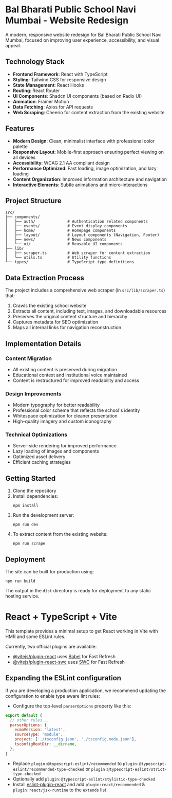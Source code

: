 # Bal Bharati Public School Navi Mumbai - Website Redesign

A modern, responsive website redesign for Bal Bharati Public School Navi Mumbai, focused on improving user experience, accessibility, and visual appeal.

## Technology Stack

- **Frontend Framework**: React with TypeScript
- **Styling**: Tailwind CSS for responsive design
- **State Management**: React Hooks
- **Routing**: React Router
- **UI Components**: Shadcn UI components (based on Radix UI)
- **Animation**: Framer Motion
- **Data Fetching**: Axios for API requests
- **Web Scraping**: Cheerio for content extraction from the existing website

## Features

- **Modern Design**: Clean, minimalist interface with professional color palette
- **Responsive Layout**: Mobile-first approach ensuring perfect viewing on all devices
- **Accessibility**: WCAG 2.1 AA compliant design
- **Performance Optimized**: Fast loading, image optimization, and lazy loading
- **Content Organization**: Improved information architecture and navigation
- **Interactive Elements**: Subtle animations and micro-interactions

## Project Structure

```
src/
├── components/
│   ├── auth/              # Authentication related components
│   ├── events/            # Event display components
│   ├── home/              # Homepage components
│   ├── layout/            # Layout components (Navigation, Footer)
│   ├── news/              # News components
│   └── ui/                # Reusable UI components
├── lib/
│   ├── scraper.ts         # Web scraper for content extraction
│   └── utils.ts           # Utility functions
└── types/                 # TypeScript type definitions
```

## Data Extraction Process

The project includes a comprehensive web scraper (in `src/lib/scraper.ts`) that:

1. Crawls the existing school website
2. Extracts all content, including text, images, and downloadable resources
3. Preserves the original content structure and hierarchy
4. Captures metadata for SEO optimization
5. Maps all internal links for navigation reconstruction

## Implementation Details

### Content Migration

- All existing content is preserved during migration
- Educational context and institutional voice maintained
- Content is restructured for improved readability and access

### Design Improvements

- Modern typography for better readability
- Professional color scheme that reflects the school's identity
- Whitespace optimization for cleaner presentation
- High-quality imagery and custom iconography

### Technical Optimizations

- Server-side rendering for improved performance
- Lazy loading of images and components
- Optimized asset delivery
- Efficient caching strategies

## Getting Started

1. Clone the repository
2. Install dependencies:
   ```
   npm install
   ```
3. Run the development server:
   ```
   npm run dev
   ```
4. To extract content from the existing website:
   ```
   npm run scrape
   ```

## Deployment

The site can be built for production using:
```
npm run build
```

The output in the `dist` directory is ready for deployment to any static hosting service.

# React + TypeScript + Vite

This template provides a minimal setup to get React working in Vite with HMR and some ESLint rules.

Currently, two official plugins are available:

- [@vitejs/plugin-react](https://github.com/vitejs/vite-plugin-react/blob/main/packages/plugin-react/README.md) uses [Babel](https://babeljs.io/) for Fast Refresh
- [@vitejs/plugin-react-swc](https://github.com/vitejs/vite-plugin-react-swc) uses [SWC](https://swc.rs/) for Fast Refresh

## Expanding the ESLint configuration

If you are developing a production application, we recommend updating the configuration to enable type aware lint rules:

- Configure the top-level `parserOptions` property like this:

```js
export default {
  // other rules...
  parserOptions: {
    ecmaVersion: 'latest',
    sourceType: 'module',
    project: ['./tsconfig.json', './tsconfig.node.json'],
    tsconfigRootDir: __dirname,
  },
}
```

- Replace `plugin:@typescript-eslint/recommended` to `plugin:@typescript-eslint/recommended-type-checked` or `plugin:@typescript-eslint/strict-type-checked`
- Optionally add `plugin:@typescript-eslint/stylistic-type-checked`
- Install [eslint-plugin-react](https://github.com/jsx-eslint/eslint-plugin-react) and add `plugin:react/recommended` & `plugin:react/jsx-runtime` to the `extends` list
